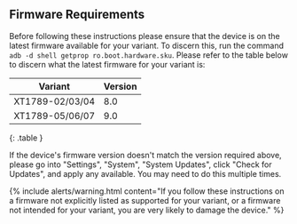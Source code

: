## Firmware Requirements

Before following these instructions please ensure that the device is on the latest firmware available for your variant. To discern this, run the command `adb -d shell getprop ro.boot.hardware.sku`. Please refer to the table below to discern what the latest firmware for your variant is:

| Variant | Version |
|---------|---------|
| XT1789-02/03/04 | 8.0 |
| XT1789-05/06/07 | 9.0 |
{: .table }

If the device's firmware version doesn't match the version required above, please go into "Settings", "System", "System Updates", click "Check for Updates", and apply any available. You may need to do this multiple times.

{% include alerts/warning.html content="If you follow these instructions on a firmware not explicitly listed as supported for your variant, or a firmware not intended for your variant, you are very likely to damage the device." %}

